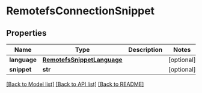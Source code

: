 # RemotefsConnectionSnippet

## Properties
Name | Type | Description | Notes
------------ | ------------- | ------------- | -------------
**language** | [**RemotefsSnippetLanguage**](RemotefsSnippetLanguage.md) |  | [optional] 
**snippet** | **str** |  | [optional] 

[[Back to Model list]](../README.md#documentation-for-models) [[Back to API list]](../README.md#documentation-for-api-endpoints) [[Back to README]](../README.md)

